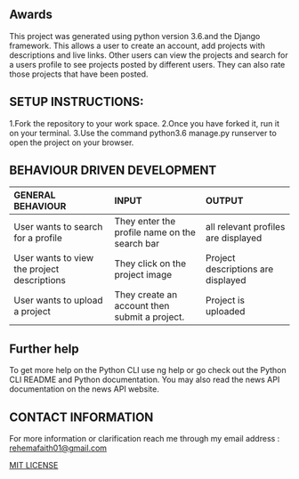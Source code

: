 ## Awards
This project was generated using python version 3.6.and the Django framework. This allows a user to create an account, add projects with descriptions and live links. Other users can view the projects and search for a users profile to see projects posted by different users. They can also rate those projects that have been posted.

## SETUP INSTRUCTIONS:
1.Fork the repository to your work space.
2.Once you have forked it, run it on your terminal.
3.Use the command python3.6 manage.py runserver to open the project on your browser.



## BEHAVIOUR DRIVEN DEVELOPMENT
| GENERAL BEHAVIOUR | INPUT | OUTPUT|
|:------------------|:--------|:-----------|
|User wants to search for a profile| They enter the profile name on the search bar |all relevant profiles are displayed|
|User wants to view the project descriptions|They click on the project image |Project descriptions are displayed|
|User wants to upload a project| They create an account then submit a project.|Project is uploaded|




## Further help
To get more help on the Python CLI use ng help or go check out the Python CLI README and Python documentation. You may also read the news API documentation on the news API website.

## CONTACT INFORMATION
For more information or clarification reach me through my email address : rehemafaith01@gmail.com

[MIT LICENSE](LICENSE)